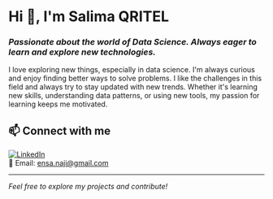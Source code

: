 # Hi 👋, I'm Salima QRITEL
### *Passionate about the world of Data Science. Always eager to learn and explore new technologies.*

I love exploring new things, especially in data science. I'm always curious and enjoy finding better ways to solve problems. I like the challenges in this field and always try to stay updated with new trends. Whether it's learning new skills, understanding data patterns, or using new tools, my passion for learning keeps me motivated.



## 📫 Connect with me
[![LinkedIn](https://img.shields.io/badge/-LinkedIn-blue?style=flat&logo=linkedin)](https://www.linkedin.com/in/salima-qritel)  
📩 Email: ensa.naji@gmail.com

---
 *Feel free to explore my projects and contribute!* 
